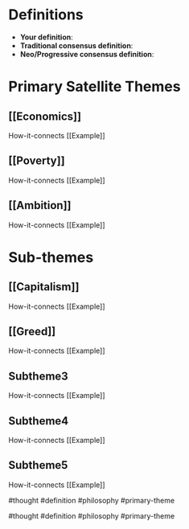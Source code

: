 # Definitions
- **Your definition**:
- **Traditional consensus definition**:
- **Neo/Progressive consensus definition**:

# Primary Satellite Themes
## [[Economics]]
How-it-connects
[[Example]]

## [[Poverty]]
How-it-connects
[[Example]]

## [[Ambition]]
How-it-connects
[[Example]]



# Sub-themes
## [[Capitalism]]
How-it-connects
[[Example]]

## [[Greed]]
How-it-connects
[[Example]]

## Subtheme3
How-it-connects
[[Example]]

## Subtheme4
How-it-connects
[[Example]]

## Subtheme5
How-it-connects
[[Example]]





#thought #definition #philosophy #primary-theme

#thought #definition #philosophy #primary-theme